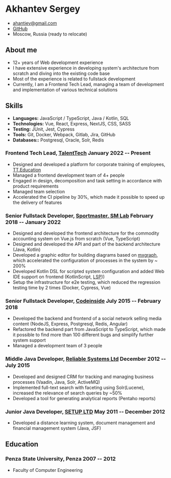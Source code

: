 # Akhantev Sergey

- <ahantiev@gmail.com>
- [GitHub](https://github.com/ushibo)
- Moscow, Russia (ready to relocate)

## About me
- 12+ years of Web development experience
- I have extensive experience in developing system's architecture from scratch and diving into the existing code base
- Most of the experience is related to fullstack development
- Currently, I am a Frontend Tech Lead, managing a team of development and implementation of various technical solutions

## Skills

- <b>Languages:</b> JavaScript / TypeScript, Java / Kotlin, SQL
- <b>Technologies:</b> Vue, React, Express, NextJS, CSS, SASS
- <b>Testing:</b> JUnit, Jest, Cypress
- <b>Tools:</b> Git, Docker, Webpack, Gitlab, Jira, GitHub
- <b>Databases::</b> Postgresql, Oracle, Solr, Redis

### <span>Frontend Tech Lead, <a href="https://talenttech.ru/">TalentTech</a></span> <span>January 2022 -- Present</span>

- Designed and developed a platform for corporate training of employees, <a href="https://talenttech.ru/learning/">TT.Education</a>
- Managed a frontend development team of 4+ people
- Engaged in design, decomposition and task setting in accordance with product requirements
- Managed team selection
- Accelerated the CI pipeline by 30%, which made it possible to speed up the delivery of features

### <span>Senior Fullstack Developer, <a href="https://www.sportmaster.ru/">Sportmaster, SM Lab</a></span> <span>February 2018 -- January 2022</span>

- Designed and developed the frontend architecture for the commodity accounting system on Vue.js from scratch (Vue, TypeScript)
- Designed and developed the API and part of the backend architecture (Java, Kotlin)
- Developed a graphic editor for building diagrams based on <a href="https://jgraph.github.io/mxgraph/">mxgraph</a>, which accelerated the configuration of processes in the system by ~ 200%
- Developed Kotlin DSL for scripted system configuration and added Web IDE support on frontend (KotlinScript, <a href="https://en.wikipedia.org/wiki/Language_Server_Protocol">LSP</a>))
- Setup the infrastructure for e2e testing, which reduced the regression testing time by 2 times (Docker, Cypress, Vue)

### <span>Senior Fullstack Developer, <a href="https://codeinside.ru/">Codeinside</a></span> <span>July 2015 -- February 2018</span>

- Developed the backend and frontend of a social network selling media content  (NodeJS, Express, Postgresql, Redis, Angular)
- Refactored the backend part from JavaScript to TypeScript, which made it possible to find more than 100 different bugs and simplify further system support
- Managed a development team of 3 people


### <span>Middle Java Developer, <a href="https://relsys.tech/">Reliable Systems Ltd</a></span> <span>December 2012 -- July 2015</span>

- Developed and designed CRM for tracking and managing business processes (Vaadin, Java, Solr, ActiveMQ)
- Implemented full-text search with faceting using Solr(Lucene), increased the relevance of search queries by ~50%
- Developed a tool for generating analytical reports (Pentaho reports)

### <span>Junior Java Developer, <a href="http://setupit.org/">SETUP LTD</a> </span> <span>May 2011 -- December 2012</span>

- Developed a distance learning system, document management and financial management system (Java, JSF)

## <span>Education</span>

### <span>Penza State University, Penza</span> <span>2007 -- 2012</span>

- Faculty of Computer Engineering

